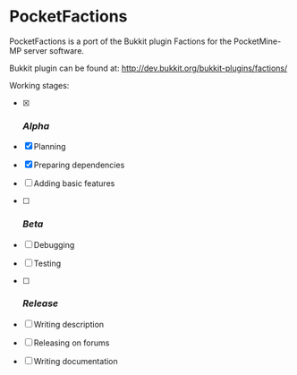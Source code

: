 PocketFactions
==============

PocketFactions is a port of the Bukkit plugin Factions for the PocketMine-MP server software. 

Bukkit plugin can be found at: http://dev.bukkit.org/bukkit-plugins/factions/

Working stages:

- [x] ### _Alpha_

- [x] Planning
- [x] Preparing dependencies
- [ ] Adding basic features

- [ ] ### _Beta_

- [ ] Debugging
- [ ] Testing

- [ ] ### _Release_

- [ ] Writing description
- [ ] Releasing on forums
- [ ] Writing documentation
